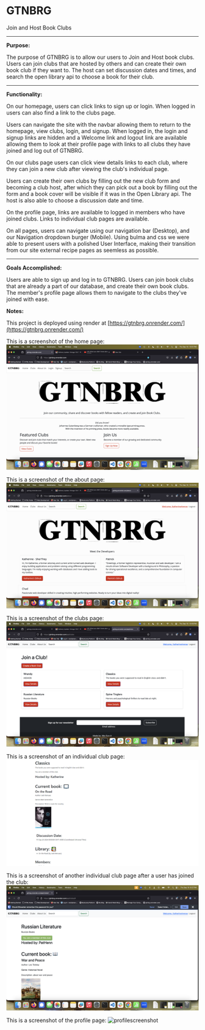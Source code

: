 # GTNBRG
Join and Host Book Clubs
<hr>

<strong>Purpose:</strong>

The purpose of GTNBRG is to allow our users to Join and Host book clubs. Users can join clubs that are hosted by others and can create their own book club if they want to. The host can set discussion dates and times, and search the open library api to choose a book for their club.
<hr>
<strong>Functionality:</strong>

On our homepage, users can click links to sign up or login. When logged in users can also find a link to the clubs page. 

Users can navigate the site with the navbar allowing them to return to the homepage, view clubs, login, and signup. When logged in, the login and signup links are hidden and a Welcome link and logout link are available allowing them to look at their profile page with links to all clubs they have joined and log out of GTNBRG.

On our clubs page users can click view details links to each club, where they can join a new club after viewing the club's individual page. 

Users can create their own clubs by filling out the new club form and becoming a club host, after which they can pick out a book  by filling out the form and a book cover will be visible if it was in the Open Library api. The host is also able to choose a discussion date and time. 

On the profile page, links are available to logged in members who have joined clubs. Links to individual club pages are available.

On all pages, users can navigate using our navigation bar (Desktop), and our Navigation dropdown burger (Mobile). Using bulma and css we were able to present users with a polished User Interface, making their transition from our site external recipe pages as seemless as possible.
<hr>

<strong>Goals Accomplished:</strong>

Users are able to sign up and log in to GTNBRG. Users can join book clubs that are already a part of our database, and create their own book clubs. The member's profile page allows them to navigate to the clubs they've joined with ease. 

<strong>Notes:</strong>


This project is deployed using render at [https://gtnbrg.onrender.com/](https://gtnbrg.onrender.com/)

This is a screenshot of the home page:
![homepagescreenshot](readmescreenshots/homepage.png)

This is a screenshot of the about page:
![aboutscreenshot](readmescreenshots/about.png)

This is a screenshot of the clubs page:
![clubsscreenshot](readmescreenshots/clubspage.png)

This is a screenshot of an individual club page:
![clubcreenshot](readmescreenshots/exampleClubPage.png)

This is a screenshot of another individual club page after a user has joined the club:
![joinclubscreenshot](readmescreenshots/joiningaclub.png)

This is a screenshot of the profile page:
![profilescreenshot](readmescreenshots/profile.png)

